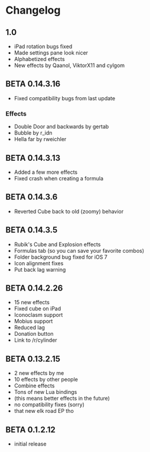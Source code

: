 # Changelog

## 1.0

* iPad rotation bugs fixed
* Made settings pane look nicer
* Alphabetized effects
* New effects by Qaanol, ViktorX11 and cylgom

## BETA 0.14.3.16

* Fixed compatibility bugs from last update

### Effects

* Double Door and backwards by gertab
* Bubble by r_idn
* Hella far by rweichler

## BETA 0.14.3.13

* Added a few more effects
* Fixed crash when creating a formula

## BETA 0.14.3.6

* Reverted Cube back to old (zoomy) behavior

## BETA 0.14.3.5

* Rubik's Cube and Explosion effects
* Formulas tab (so you can save your favorite combos)
* Folder background bug fixed for iOS 7
* Icon alignment fixes
* Put back lag warning

## BETA 0.14.2.26

* 15 new effects
* Fixed cube on iPad
* Iconoclasm support
* Mobius support
* Reduced lag
* Donation button
* Link to /r/cylinder

## BETA 0.13.2.15

* 2 new effects by me
* 10 effects by other people
* Combine effects
* Tons of new Lua bindings
* (this means better effects in the future)
* no compatibility fixes (sorry)
* that new elk road EP tho

## BETA 0.1.2.12

* initial release
